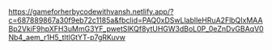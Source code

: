 https://gameforherbycodewithvansh.netlify.app/?c=687889867a30f9eb72c1185a&fbclid=PAQ0xDSwLlablleHRuA2FlbQIxMAABp2VkiF9hpXFH3uMmG3YF_pwetSlKQf8ytUHGW3dBoL0P_0eZnDvGBAqV0Nb4_aem_r1H5_tltlGtYT-p7gRKuvw
